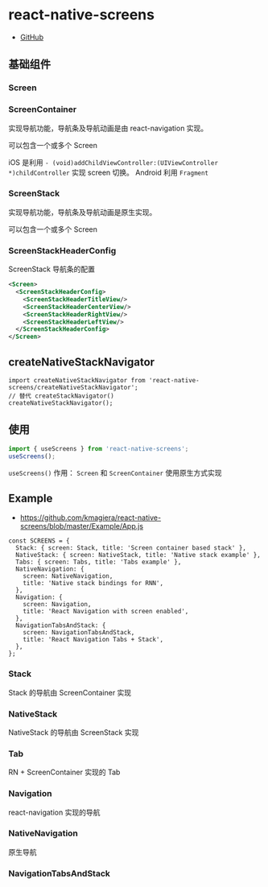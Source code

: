# react-native-screens

* [GitHub](https://github.com/kmagiera/react-native-screens)

## 基础组件

### Screen

### ScreenContainer

实现导航功能，导航条及导航动画是由 react-navigation 实现。

可以包含一个或多个 Screen

iOS 是利用 `- (void)addChildViewController:(UIViewController *)childController` 实现 screen 切换。
Android 利用 `Fragment`

### ScreenStack

实现导航功能，导航条及导航动画是原生实现。

可以包含一个或多个 Screen

### ScreenStackHeaderConfig

ScreenStack 导航条的配置

```XML
<Screen>
  <ScreenStackHeaderConfig>
    <ScreenStackHeaderTitleView/>
    <ScreenStackHeaderCenterView/>
    <ScreenStackHeaderRightView/>
    <ScreenStackHeaderLeftView/>
  </ScreenStackHeaderConfig>
</Screen>
```

## createNativeStackNavigator

```JS
import createNativeStackNavigator from 'react-native-screens/createNativeStackNavigator';
// 替代 createStackNavigator()
createNativeStackNavigator();
```

## 使用

```js
import { useScreens } from 'react-native-screens';
useScreens();
```

`useScreens()` 作用： `Screen` 和 `ScreenContainer` 使用原生方式实现

## Example

* <https://github.com/kmagiera/react-native-screens/blob/master/Example/App.js>

```JS
const SCREENS = {
  Stack: { screen: Stack, title: 'Screen container based stack' },
  NativeStack: { screen: NativeStack, title: 'Native stack example' },
  Tabs: { screen: Tabs, title: 'Tabs example' },
  NativeNavigation: {
    screen: NativeNavigation,
    title: 'Native stack bindings for RNN',
  },
  Navigation: {
    screen: Navigation,
    title: 'React Navigation with screen enabled',
  },
  NavigationTabsAndStack: {
    screen: NavigationTabsAndStack,
    title: 'React Navigation Tabs + Stack',
  },
};
```

### Stack

Stack 的导航由 ScreenContainer 实现

### NativeStack

NativeStack 的导航由 ScreenStack 实现

### Tab

RN + ScreenContainer 实现的 Tab

### Navigation

react-navigation 实现的导航

### NativeNavigation

原生导航

### NavigationTabsAndStack
